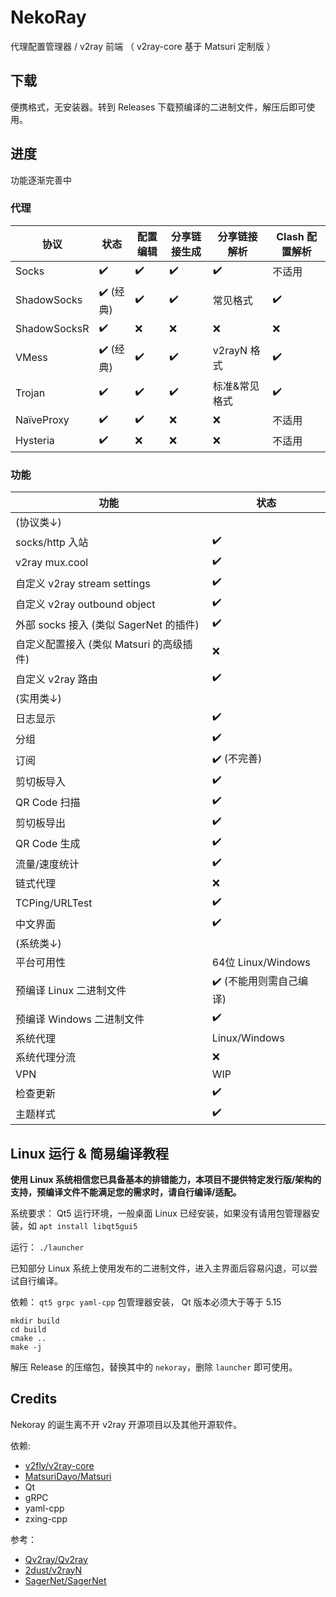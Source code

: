 # NekoRay

代理配置管理器 / v2ray 前端 （ v2ray-core 基于 Matsuri 定制版 ）

## 下载

便携格式，无安装器。转到 Releases 下载预编译的二进制文件，解压后即可使用。

## 进度

功能逐渐完善中

### 代理

| 协议           | 状态      | 配置编辑 | 分享链接生成 | 分享链接解析    | Clash 配置解析 |
|--------------|---------|------|--------|-----------|------------|
| Socks        | ✔️      | ✔️   | ✔️     | ✔️        | 不适用        | 
| ShadowSocks  | ✔️ (经典) | ✔️   | ✔️     | 常见格式      | ✔️         |
| ShadowSocksR | ✔️      | ❌    | ❌      | ❌         | ❌          |
| VMess        | ✔️ (经典) | ✔️   | ✔️     | v2rayN 格式 | ✔️         |
| Trojan       | ✔️      | ✔️   | ✔️     | 标准&常见格式   | ✔️         |
| NaïveProxy   | ✔️      | ✔️   | ❌      | ❌         | 不适用        |
| Hysteria     | ✔️      | ❌    | ❌      | ❌         | 不适用        |


### 功能

| 功能                            | 状态                |
|-------------------------------|-------------------|
| (协议类↓)                        |                   |
| socks/http 入站                 | ✔️                |
| v2ray mux.cool                | ✔️                |
| 自定义 v2ray stream settings     | ✔️                |
| 自定义 v2ray outbound object     | ✔️                |
| 外部 socks 接入 (类似 SagerNet 的插件) | ✔️                |
| 自定义配置接入 (类似 Matsuri 的高级插件)    | ❌                 |
| 自定义 v2ray 路由                  | ✔️                |
| (实用类↓)                        |                   |
| 日志显示                          | ✔️                |
| 分组                            | ✔️                |
| 订阅                            | ✔️ (不完善)          |
| 剪切板导入                         | ✔️                |
| QR Code 扫描                    | ✔️                |
| 剪切板导出                         | ✔️                |
| QR Code 生成                    | ✔️                |
| 流量/速度统计                       | ✔️                |
| 链式代理                          | ❌                 |
| TCPing/URLTest                | ✔️                |
| 中文界面                          | ✔️                |
| (系统类↓)                        |                   |
| 平台可用性                         | 64位 Linux/Windows |
| 预编译 Linux 二进制文件               | ✔️ (不能用则需自己编译)    |
| 预编译 Windows 二进制文件             | ✔️                |
| 系统代理                          | Linux/Windows     |
| 系统代理分流                        | ❌                 |
| VPN                           | WIP               |
| 检查更新                          | ✔️                |
| 主题样式                          | ✔️                |

## Linux 运行 & 简易编译教程

**使用 Linux 系统相信您已具备基本的排错能力，本项目不提供特定发行版/架构的支持，预编译文件不能满足您的需求时，请自行编译/适配。**

系统要求： Qt5 运行环境，一般桌面 Linux 已经安装，如果没有请用包管理器安装，如 `apt install libqt5gui5`

运行： `./launcher`

已知部分 Linux 系统上使用发布的二进制文件，进入主界面后容易闪退，可以尝试自行编译。

依赖： `qt5 grpc yaml-cpp` 包管理器安装， Qt 版本必须大于等于 5.15

```
mkdir build
cd build
cmake ..
make -j
```

解压 Release 的压缩包，替换其中的 `nekoray`，删除 `launcher` 即可使用。

## Credits

Nekoray 的诞生离不开 v2ray 开源项目以及其他开源软件。

依赖:
- [v2fly/v2ray-core](https://github.com/v2fly/v2ray-core)
- [MatsuriDayo/Matsuri](https://github.com/MatsuriDayo/Matsuri)
- Qt
- gRPC
- yaml-cpp
- zxing-cpp

参考：
- [Qv2ray/Qv2ray](https://github.com/Qv2ray/Qv2ray)
- [2dust/v2rayN](https://github.com/2dust/v2rayN)
- [SagerNet/SagerNet](https://github.com/SagerNet/SagerNet)
